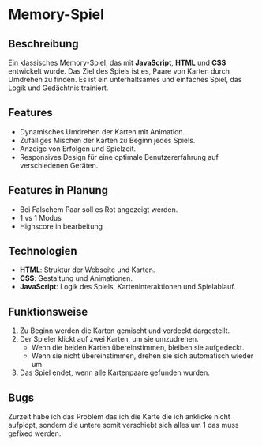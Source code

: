 # Memory-Spiel

## Beschreibung
Ein klassisches Memory-Spiel, das mit **JavaScript**, **HTML** und **CSS** entwickelt wurde. Das Ziel des Spiels ist es, Paare von Karten durch Umdrehen zu finden. Es ist ein unterhaltsames und einfaches Spiel, das Logik und Gedächtnis trainiert.

## Features
- Dynamisches Umdrehen der Karten mit Animation.
- Zufälliges Mischen der Karten zu Beginn jedes Spiels.
- Anzeige von Erfolgen und Spielzeit.
- Responsives Design für eine optimale Benutzererfahrung auf verschiedenen Geräten.

## Features in Planung
- Bei Falschem Paar soll es Rot angezeigt werden.
- 1 vs 1 Modus
- Highscore in bearbeitung 

## Technologien
- **HTML**: Struktur der Webseite und Karten.
- **CSS**: Gestaltung und Animationen.
- **JavaScript**: Logik des Spiels, Karteninteraktionen und Spielablauf.

## Funktionsweise
1. Zu Beginn werden die Karten gemischt und verdeckt dargestellt.
2. Der Spieler klickt auf zwei Karten, um sie umzudrehen.
   - Wenn die beiden Karten übereinstimmen, bleiben sie aufgedeckt.
   - Wenn sie nicht übereinstimmen, drehen sie sich automatisch wieder um.
3. Das Spiel endet, wenn alle Kartenpaare gefunden wurden.

## Bugs

Zurzeit habe ich das Problem das ich die Karte die ich anklicke nicht aufplopt,
sondern die untere somit verschiebt sich alles um 1 das muss gefixed werden.


